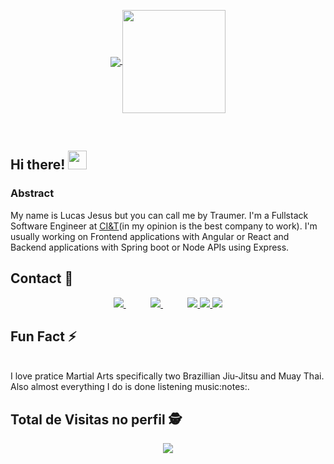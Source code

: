 <p align="center">
  <a href="https://github.com/anuraghazra/github-readme-stats">
    <img
      align="center"
      src="https://github-readme-stats.vercel.app/api/top-langs/?username=luccastraumer&layout=compact"
    />
  </a>
  <a href="https://github.com/anuraghazra/github-readme-stats">
    <img
      align="center"
      height="165"
      src="https://github-readme-stats.vercel.app/api?username=luccastraumer&count_private=true&show_icons=true&custom_title=Github%20Status&hide=issues"
    />
  </a>
</p>
<br>

## Hi there! <img src="https://raw.githubusercontent.com/iampavangandhi/iampavangandhi/master/gifs/Hi.gif" width="30px"></h2>

### Abstract

My name is Lucas Jesus but you can call me by Traumer. I'm a Fullstack Software Engineer at [CI&T](https://ciandt.com/)(in my opinion is the best company to work). I'm usually working on Frontend applications with Angular or React and Backend applications with Spring boot or Node APIs using Express.

## Contact :iphone:

<p align="center">
    <a href="https://github.com/luccastraumer">
        <img  src="https://img.shields.io/badge/github-%23100000.svg?&style=for-the-badge&logo=github&logoColor=white" target="_blank">
    </a>
    &nbsp;&nbsp;&nbsp;&nbsp;&nbsp;&nbsp;&nbsp;&nbsp;&nbsp;
    <a href="mailto:lucassj.dev@gmail.com">
        <img src="https://img.shields.io/badge/gmail-D14836?&style=for-the-badge&logo=gmail&logoColor=white&link=mailto:lucassj.dev@gmail.com">
    </a>
    &nbsp;&nbsp;&nbsp;&nbsp;&nbsp;&nbsp;&nbsp;&nbsp;&nbsp;
    <a href="https://www.linkedin.com/in/lucassjesus">
        <img src="https://img.shields.io/badge/linkedin-%230077B5.svg?&style=for-the-badge&logo=linkedin&logoColor=white" target="_blank">
    </a>
    <a href="https://twitter.com/luccastraumer/">
      <img src="https://img.shields.io/badge/twitter-%230077B5.svg?&style=for-the-badge&logo=twitter&logoColor=white" target="_blank"></img>
    </a>
    <a href="https://instagram.com/luccastraumer" target="_blank">
      <img src="https://img.shields.io/badge/-Instagram-%23E4405F?style=for-the-badge&logo=instagram&logoColor=white" target="_blank">
    </a>
</p>

   ## Fun Fact ⚡
<p>
  <br>
   I love pratice Martial Arts specifically two Brazillian Jiu-Jitsu and Muay Thai. Also almost everything I do is done listening music:notes:.
</p>

<p align="center"> 

 ## Total de Visitas no perfil :detective: <br>
 <p align="center"> 
   <img alingn="center" src="https://profile-counter.glitch.me/luccastraumer/count.svg" />
 </p>

</p>
